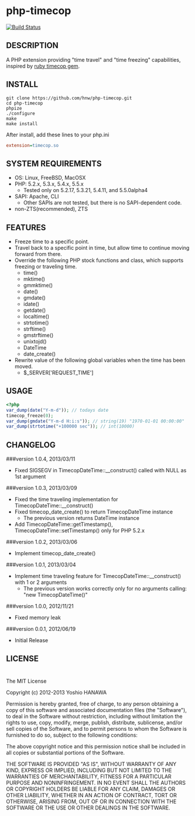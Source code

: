 # php-timecop

[![Build Status](https://travis-ci.org/hnw/php-timecop.png)](https://travis-ci.org/hnw/php-timecop)

## DESCRIPTION

A PHP extension providing "time travel" and "time freezing" capabilities, inspired by [ruby timecop gem](http://github.com/jtrupiano/timecop).

## INSTALL

```
git clone https://github.com/hnw/php-timecop.git
cd php-timecop
phpize
./configure
make
make install
```

After install, add these lines to your php.ini

```ini
extension=timecop.so
```

## SYSTEM REQUIREMENTS

- OS: Linux, FreeBSD, MacOSX
- PHP: 5.2.x, 5.3.x, 5.4.x, 5.5.x
  - Tested only on 5.2.17, 5.3.21, 5.4.11, and 5.5.0alpha4
- SAPI: Apache, CLI
  - Other SAPIs are not tested, but there is no SAPI-dependent code.
- non-ZTS(recommended), ZTS

## FEATURES

- Freeze time to a specific point.
- Travel back to a specific point in time, but allow time to continue moving forward from there.
- Override the following PHP stock functions and class, which supports freezing or traveling time.
  - time()
  - mktime()
  - gmmktime()
  - date()
  - gmdate()
  - idate()
  - getdate()
  - localtime()
  - strtotime()
  - strftime()
  - gmstrftime()
  - unixtojd()
  - DateTime
  - date_create()
- Rewrite value of the following global variables when the time has been moved.
  - $_SERVER['REQUEST_TIME']

## USAGE

```php
<?php
var_dump(date("Y-m-d")); // todays date
timecop_freeze(0);
var_dump(gmdate("Y-m-d H:i:s")); // string(19) "1970-01-01 00:00:00"
var_dump(strtotime("+100000 sec")); // int(10000)
```

## CHANGELOG

###version 1.0.4, 2013/03/11
- Fixed SIGSEGV in TimecopDateTime::__construct() called with NULL as 1st argument

###version 1.0.3, 2013/03/09

- Fixed the time traveling implementation for TimecopDateTime::__construct()
- Fixed timecop_date_create() to return TimecopDateTime instance
  - The previous version returns DateTime instance
- Add TimecopDateTime::getTimestamp(), TimecopDateTime::setTimestamp() only for PHP 5.2.x

###version 1.0.2, 2013/03/06

- Implement timecop_date_create()

###version 1.0.1, 2013/03/04

- Implement time traveling feature for TimecopDateTime::__construct() with 1 or 2 arguments
  - The previous version works correctly only for no arguments calling: "new TimecopDateTime()"

###version 1.0.0, 2012/11/21

- Fixed memory leak

###version 0.0.1, 2012/06/19

- Initial Release

## LICENSE
#
The MIT License

Copyright (c) 2012-2013 Yoshio HANAWA

Permission is hereby granted, free of charge, to any person obtaining a copy of this software and associated documentation files (the "Software"), to deal in the Software without restriction, including without limitation the rights to use, copy, modify, merge, publish, distribute, sublicense, and/or sell copies of the Software, and to permit persons to whom the Software is furnished to do so, subject to the following conditions:

The above copyright notice and this permission notice shall be included in all copies or substantial portions of the Software.

THE SOFTWARE IS PROVIDED "AS IS", WITHOUT WARRANTY OF ANY KIND, EXPRESS OR IMPLIED, INCLUDING BUT NOT LIMITED TO THE WARRANTIES OF MERCHANTABILITY, FITNESS FOR A PARTICULAR PURPOSE AND NONINFRINGEMENT. IN NO EVENT SHALL THE AUTHORS OR COPYRIGHT HOLDERS BE LIABLE FOR ANY CLAIM, DAMAGES OR OTHER LIABILITY, WHETHER IN AN ACTION OF CONTRACT, TORT OR OTHERWISE, ARISING FROM, OUT OF OR IN CONNECTION WITH THE SOFTWARE OR THE USE OR OTHER DEALINGS IN THE SOFTWARE.
